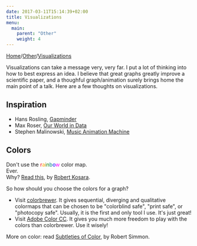 ```yaml
---
date: 2017-03-11T15:14:39+02:00
title: Visualizations
menu:
  main:
    parent: "Other"
    weight: 4
---
```


[Home](/)/[Other](/other/)/[Visualizations](/other/visual/)

Visualizations can take a message very, very far.
I put a lot of thinking into how to best express an idea.
I believe that great graphs greatly improve a scientific paper, and a thoughful graph/animation surely brings home the main point of a talk.
Here are a few thoughts on visualizations.

## Inspiration

* Hans Rosling, [Gapminder](https://www.gapminder.org/)
* Max Roser, [Our World in Data](https://ourworldindata.org/)
* Stephen Malinowski, [Music Animation Machine](https://www.youtube.com/user/smalin)

## Colors
Don't use the <span style="color:red">r</span><span style="color:orange">a</span><span style="color:olive">i</span><span style="color:green">n</span><span style="color:teal">b</span><span style="color:blue">o</span><span style="color:fuchsia">w</span> color map.  
Ever.  
Why? [Read this](https://eagereyes.org/basics/rainbow-color-map), by [Robert Kosara](https://twitter.com/eagereyes).

So how should you choose the colors for a graph?

* Visit [colorbrewer](http://colorbrewer2.org/). It gives sequential, diverging and qualitative colormaps that can be chosen to be "colorblind safe", "print safe", or "photocopy safe". Usually, it is the first and only tool I use. It's just great!
* Visit [Adobe Color CC](https://color.adobe.com/create/color-wheel/). It gives you much more freedom to play with the colors than colorbrewer. Use it wisely!

More on color: read [Subtleties of Color](https://earthobservatory.nasa.gov/blogs/elegantfigures/2013/08/05/subtleties-of-color-part-1-of-6/), by Robert Simmon.